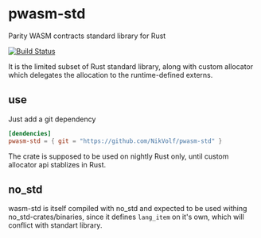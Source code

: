 # pwasm-std

Parity WASM contracts standard library for Rust

[![Build Status](https://travis-ci.org/NikVolf/wasm-std.svg?branch=master)](https://travis-ci.org/NikVolf/wasm-std)

It is the limited subset of Rust standard library, along with custom allocator which delegates the allocation to the runtime-defined externs.

## use

Just add a git dependency
```toml
[dendencies] 
pwasm-std = { git = "https://github.com/NikVolf/pwasm-std" }
```

The crate is supposed to be used on nightly Rust only, until custom allocator api stablizes in Rust.

## no_std

wasm-std is itself compiled with no_std and expected to be used withing no_std-crates/binaries, since it defines `lang_item` on it's own, which will conflict with standart library.
